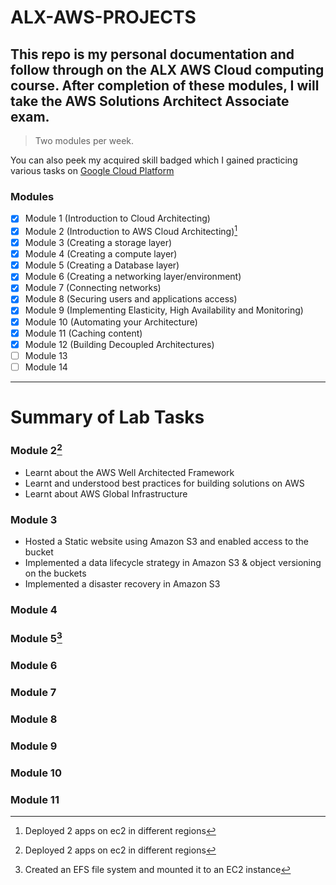# ALX-AWS-PROJECTS
## This repo is my personal documentation and follow through on the ALX AWS Cloud computing course. After completion of these modules, I will take the AWS Solutions Architect Associate exam.
> Two modules per week.

You can also peek my acquired skill badged which I gained practicing various tasks on [Google Cloud Platform](https://www.cloudskillsboost.google/public_profiles/62b94d90-6d1a-4c6e-abfa-42d33d3778f8)


### Modules
- [x] Module 1 (Introduction to Cloud Architecting)
- [x] Module 2 (Introduction to AWS Cloud Architecting)[^2]
- [x] Module 3 (Creating a storage layer)
- [x] Module 4 (Creating a compute layer)
- [x] Module 5 (Creating a Database layer)
- [x] Module 6 (Creating a networking layer/environment)
- [x] Module 7 (Connecting networks)
- [x] Module 8 (Securing users and applications access)
- [x] Module 9 (Implementing Elasticity, High Availability and Monitoring)
- [x] Module 10 (Automating your Architecture)
- [x] Module 11 (Caching content)
- [x] Module 12 (Building Decoupled Architectures)
- [ ] Module 13
- [ ] Module 14

---
# Summary of Lab Tasks

### Module 2[^2]
* Learnt about the AWS Well Architected Framework
* Learnt and understood best practices for building solutions on AWS
* Learnt about AWS Global Infrastructure

### Module 3
* Hosted a Static website using Amazon S3 and enabled access to the bucket
* Implemented a data lifecycle strategy in Amazon S3 & object versioning on the buckets
* Implemented a disaster recovery in Amazon S3

### Module 4
[^1]: Created an EFS file system and mounted it to an EC2 instance
[^2]: Deployed 2 apps on ec2 in different regions
[^3]: Connected to AWS Cloud9 IDE on an existing ec2 instance
[^4]: Analyzed the ec2 instance environment and confirmed server accessibility
[^5]: Installed web app on ec2 instance that also used AWS Systems Manager Parameter Store
[^6]: Tested and confirmed the web app
[^7]: created a second AMI and deploy web app to another region
[^8]: Examined and monitored the performance of the file system

### Module 5[^1]
[^1]: Created an RDS Database instance
[^2]: Exported data from MariaDB database by using mysqldump
[^3]: Connected a SQL client to an RDS database
[^4]: Migrated data from a MariaDB database that runs on an EC2 instance to an RDS database instance
[^5]: Configure a web application to use the new RDS database instance for data storage

### Module 6
[^1]: Created a VPC and an Internet Gateway, attached the IGW to the VPC
[^2]: Created a Public & Private Subnet, and an application server to test the VPC
[^3]: Created a VPC environment that enables secure connection to private resources
[^4]: Enabled private resources to connect to the internet
[^5]: Created an additional layer of security in VPC to control traffic to and from private resources

### Module 7
[^1]: Created a VPC peering connection
[^2]: Configured route tables to use the VPC peering connection

### Module 8
[^1]: Created IAM users & IAM groups, and associated IAM policies with the IAM groups
[^2]: Observed how limited access rights affect what resources IAM users can access & what actions they can take
[^3]: Used AWS managed IAM policies to modify user access rights and observed the results
[^4]: Used the IAM Policy Simulator to observe the scope of the access that is granted by different policies
[^5]: Accessed the IAM Access Advisor to observe what access rights different users are taking advantage of
[^6]: Created custom IAM policies by using the visual editor

### Module 9
[^1]: Created an Application Load Balancer & an AutoScaling Group
[^2]: Tested the an Application for High Availability through the Load Balancer
[^3]: Modified a network VPC to work across multiple Availability Zones
[^4]: Created a launch template
[^5]: Tested an application for load balancing and automatic scaling

### Module 10
[^1]: Deployed a VPC networking layer using AWS CloudFormation
[^2]: Deployed an Application layer using AWS CloudFormation that references the networking layer
[^3]: Explored templates with AWS CloudFormation Designer & deleted a stack with a deletion policy to observe it's behaviour
[^4]: 
[^5]: 

### Module 11
[^1]: Created multiple bit-rate versions of a given source media file using Amazon Elastic Transcoder
[^2]: COnfigured Amazon CloudFront to deliver the dynamic (multi bit-rate) stream created by Amazon Elastic Transcoder
[^3]: Learnt about Caching contents using CloudFront, Amazon DynamoDB Accelerator (DaX) and Elastic Cache (MemCached, Redis)